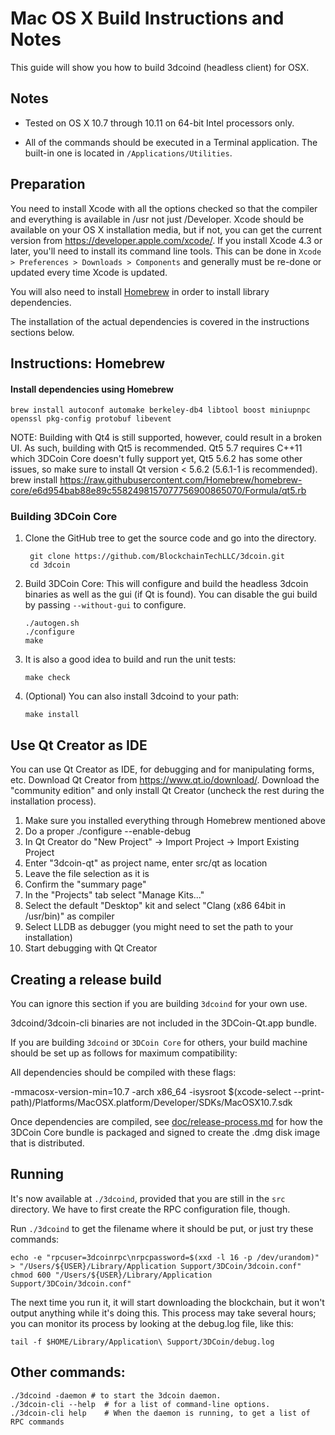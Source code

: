Mac OS X Build Instructions and Notes
====================================
This guide will show you how to build 3dcoind (headless client) for OSX.

Notes
-----

* Tested on OS X 10.7 through 10.11 on 64-bit Intel processors only.

* All of the commands should be executed in a Terminal application. The
built-in one is located in `/Applications/Utilities`.

Preparation
-----------

You need to install Xcode with all the options checked so that the compiler
and everything is available in /usr not just /Developer. Xcode should be
available on your OS X installation media, but if not, you can get the
current version from https://developer.apple.com/xcode/. If you install
Xcode 4.3 or later, you'll need to install its command line tools. This can
be done in `Xcode > Preferences > Downloads > Components` and generally must
be re-done or updated every time Xcode is updated.

You will also need to install [Homebrew](http://brew.sh) in order to install library
dependencies.

The installation of the actual dependencies is covered in the instructions
sections below.

Instructions: Homebrew
----------------------

#### Install dependencies using Homebrew

    brew install autoconf automake berkeley-db4 libtool boost miniupnpc openssl pkg-config protobuf libevent

NOTE: Building with Qt4 is still supported, however, could result in a broken UI. As such, building with Qt5 is recommended. Qt5 5.7 requires C++11 which 3DCoin Core doesn't fully support yet, Qt5 5.6.2 has some other issues, so make sure to install Qt version < 5.6.2 (5.6.1-1 is recommended).
    brew install https://raw.githubusercontent.com/Homebrew/homebrew-core/e6d954bab88e89c5582498157077756900865070/Formula/qt5.rb

### Building 3DCoin Core

1. Clone the GitHub tree to get the source code and go into the directory.

        git clone https://github.com/BlockchainTechLLC/3dcoin.git
        cd 3dcoin

2.  Build 3DCoin Core:
    This will configure and build the headless 3dcoin binaries as well as the gui (if Qt is found).
    You can disable the gui build by passing `--without-gui` to configure.

        ./autogen.sh
        ./configure
        make

3.  It is also a good idea to build and run the unit tests:

        make check

4.  (Optional) You can also install 3dcoind to your path:

        make install

Use Qt Creator as IDE
------------------------
You can use Qt Creator as IDE, for debugging and for manipulating forms, etc.
Download Qt Creator from https://www.qt.io/download/. Download the "community edition" and only install Qt Creator (uncheck the rest during the installation process).

1. Make sure you installed everything through Homebrew mentioned above
2. Do a proper ./configure --enable-debug
3. In Qt Creator do "New Project" -> Import Project -> Import Existing Project
4. Enter "3dcoin-qt" as project name, enter src/qt as location
5. Leave the file selection as it is
6. Confirm the "summary page"
7. In the "Projects" tab select "Manage Kits..."
8. Select the default "Desktop" kit and select "Clang (x86 64bit in /usr/bin)" as compiler
9. Select LLDB as debugger (you might need to set the path to your installation)
10. Start debugging with Qt Creator

Creating a release build
------------------------
You can ignore this section if you are building `3dcoind` for your own use.

3dcoind/3dcoin-cli binaries are not included in the 3DCoin-Qt.app bundle.

If you are building `3dcoind` or `3DCoin Core` for others, your build machine should be set up
as follows for maximum compatibility:

All dependencies should be compiled with these flags:

 -mmacosx-version-min=10.7
 -arch x86_64
 -isysroot $(xcode-select --print-path)/Platforms/MacOSX.platform/Developer/SDKs/MacOSX10.7.sdk

Once dependencies are compiled, see [doc/release-process.md](release-process.md) for how the 3DCoin Core
bundle is packaged and signed to create the .dmg disk image that is distributed.

Running
-------

It's now available at `./3dcoind`, provided that you are still in the `src`
directory. We have to first create the RPC configuration file, though.

Run `./3dcoind` to get the filename where it should be put, or just try these
commands:

    echo -e "rpcuser=3dcoinrpc\nrpcpassword=$(xxd -l 16 -p /dev/urandom)" > "/Users/${USER}/Library/Application Support/3DCoin/3dcoin.conf"
    chmod 600 "/Users/${USER}/Library/Application Support/3DCoin/3dcoin.conf"

The next time you run it, it will start downloading the blockchain, but it won't
output anything while it's doing this. This process may take several hours;
you can monitor its process by looking at the debug.log file, like this:

    tail -f $HOME/Library/Application\ Support/3DCoin/debug.log

Other commands:
-------

    ./3dcoind -daemon # to start the 3dcoin daemon.
    ./3dcoin-cli --help  # for a list of command-line options.
    ./3dcoin-cli help    # When the daemon is running, to get a list of RPC commands
